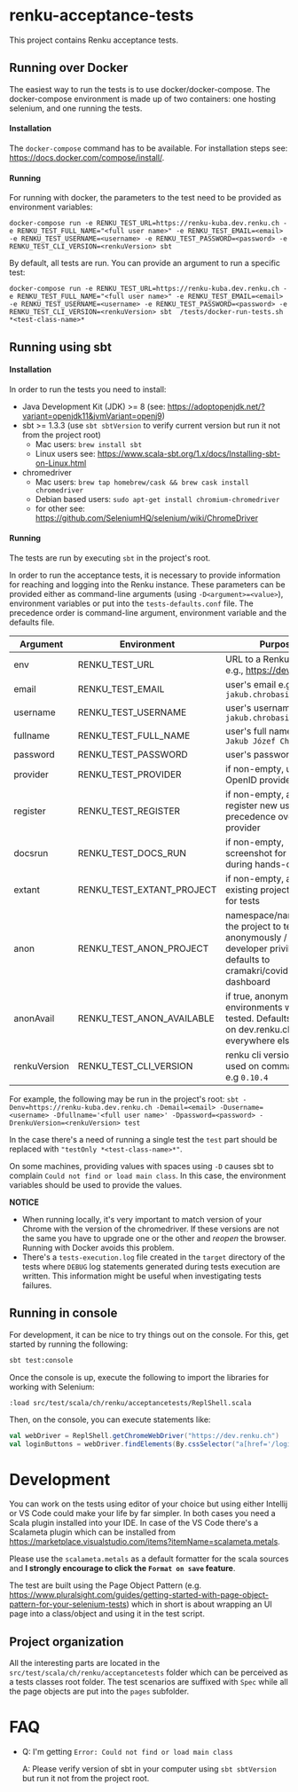 # renku-acceptance-tests

This project contains Renku acceptance tests.

## Running over Docker

The easiest way to run the tests is to use docker/docker-compose. The docker-compose environment is made up of two containers: one hosting selenium, and one running the tests.

#### Installation
The `docker-compose` command has to be available. For installation steps see: https://docs.docker.com/compose/install/.

#### Running
For running with docker, the parameters to the test need to be provided as environment variables:

```
docker-compose run -e RENKU_TEST_URL=https://renku-kuba.dev.renku.ch -e RENKU_TEST_FULL_NAME="<full user name>" -e RENKU_TEST_EMAIL=<email> -e RENKU_TEST_USERNAME=<username> -e RENKU_TEST_PASSWORD=<password> -e RENKU_TEST_CLI_VERSION=<renkuVersion> sbt
```

By default, all tests are run. You can provide an argument to run a specific test:

```
docker-compose run -e RENKU_TEST_URL=https://renku-kuba.dev.renku.ch -e RENKU_TEST_FULL_NAME="<full user name>" -e RENKU_TEST_EMAIL=<email> -e RENKU_TEST_USERNAME=<username> -e RENKU_TEST_PASSWORD=<password> -e RENKU_TEST_CLI_VERSION=<renkuVersion> sbt  /tests/docker-run-tests.sh *<test-class-name>*
```

## Running using sbt

#### Installation
In order to run the tests you need to install:
* Java Development Kit (JDK) >= 8 (see: https://adoptopenjdk.net/?variant=openjdk11&jvmVariant=openj9)
* sbt >= 1.3.3 (use `sbt sbtVersion` to verify current version but run it not from the project root)
  * Mac users: `brew install sbt`
  * Linux users see: https://www.scala-sbt.org/1.x/docs/Installing-sbt-on-Linux.html
* chromedriver
  * Mac users: `brew tap homebrew/cask && brew cask install chromedriver`
  * Debian based users: `sudo apt-get install chromium-chromedriver`
  * for other see: https://github.com/SeleniumHQ/selenium/wiki/ChromeDriver

#### Running
The tests are run by executing `sbt` in the project's root.

In order to run the acceptance tests, it is necessary to provide information for reaching and logging into the Renku instance. These parameters can be provided either as command-line arguments (using `-D<argument>=<value>`), environment variables or put into the `tests-defaults.conf` file. The precedence order is command-line argument, environment variable and the defaults file.

| Argument   | Environment               | Purpose                                                          |
| ---------- | ------------------------- | ---------------------------------------------------------------- |
| env        | RENKU_TEST_URL            | URL to a Renku server, e.g., https://dev.renku.ch                |
| email      | RENKU_TEST_EMAIL          | user's email e.g. `jakub.chrobasik@epfl.ch`                      |
| username   | RENKU_TEST_USERNAME       | user's username e.g. `jakub.chrobasik1`                          |
| fullname   | RENKU_TEST_FULL_NAME      | user's full name e.g. `Jakub Józef Chrobasik`                    |
| password   | RENKU_TEST_PASSWORD       | user's password                                                  |
| provider   | RENKU_TEST_PROVIDER       | if non-empty, use an OpenID provider for auth                    |
| register   | RENKU_TEST_REGISTER       | if non-empty, an register new user; has precedence over provider |
| docsrun    | RENKU_TEST_DOCS_RUN       | if non-empty, screenshot for docs during hands-on test           |
| extant     | RENKU_TEST_EXTANT_PROJECT | if non-empty, an existing project to use for tests               |
| anon       | RENKU_TEST_ANON_PROJECT   | namespace/name for the project to test anonymously / without developer privileges: defaults to cramakri/covid-19-dashboard |
| anonAvail  | RENKU_TEST_ANON_AVAILABLE | if true, anonymous environments will be tested. Defaults to true on dev.renku.ch, false everywhere else. |
| renkuVersion | RENKU_TEST_CLI_VERSION  | renku cli version to be used on command line e.g `0.10.4`        |

For example, the following may be run in the project's root: `sbt -Denv=https://renku-kuba.dev.renku.ch -Demail=<email> -Dusername=<username> -Dfullname='<full user name>' -Dpassword=<password> -DrenkuVersion=<renkuVersion> test`

In the case there's a need of running a single test the `test` part should be replaced with `"testOnly *<test-class-name>*"`.

On some machines, providing values with spaces using `-D` causes sbt to complain `Could not find or load main class`. In this case, the environment variables should be used to provide the values.

__**NOTICE**__

* When running locally, it's very important to match version of your Chrome with the version of the chromedriver. If these versions are not the same you have to upgrade one or the other and *reopen* the browser. Running with Docker avoids this problem.
* There's a `tests-execution.log` file created in the `target` directory of the tests where `DEBUG` log statements generated during tests execution are written. This information might be useful when investigating tests failures.

## Running in console

For development, it can be nice to try things out on the console. For this, get started by running the following:

```bash
sbt test:console
```

Once the console is up, execute the following to import the libraries for working with Selenium:

```
:load src/test/scala/ch/renku/acceptancetests/ReplShell.scala
```

Then, on the console, you can execute statements like:

```scala
val webDriver = ReplShell.getChromeWebDriver("https://dev.renku.ch")
val loginButtons = webDriver.findElements(By.cssSelector("a[href='/login']"))
```

# Development
You can work on the tests using editor of your choice but using either Intellij or VS Code could make your life by far simpler. In both cases you need a Scala plugin installed into your IDE. In case of the VS Code there's a Scalameta plugin which can be installed from https://marketplace.visualstudio.com/items?itemName=scalameta.metals.

Please use the `scalameta.metals` as a default formatter for the scala sources and **I strongly encourage to click the `Format on save` feature**.

The test are built using the Page Object Pattern (e.g. https://www.pluralsight.com/guides/getting-started-with-page-object-pattern-for-your-selenium-tests) which in short is about wrapping an UI page into a class/object and using it in the test script.

## Project organization
All the interesting parts are located in the `src/test/scala/ch/renku/acceptancetests` folder which can be perceived as a tests classes root folder. The test scenarios are suffixed with `Spec` while all the page objects are put into the `pages` subfolder.

# FAQ

* Q: I'm getting `Error: Could not find or load main class`

  A: Please verify version of sbt in your computer using `sbt sbtVersion` but run it not from the project root.
